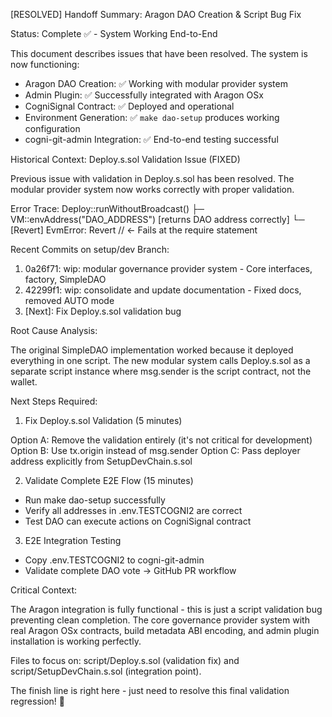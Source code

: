 [RESOLVED] Handoff Summary: Aragon DAO Creation & Script Bug Fix

  Status: Complete ✅ - System Working End-to-End

  This document describes issues that have been resolved. The system is now functioning:
  
  - Aragon DAO Creation: ✅ Working with modular provider system
  - Admin Plugin: ✅ Successfully integrated with Aragon OSx
  - CogniSignal Contract: ✅ Deployed and operational
  - Environment Generation: ✅ `make dao-setup` produces working configuration
  - cogni-git-admin Integration: ✅ End-to-end testing successful
  
  Historical Context: Deploy.s.sol Validation Issue (FIXED)
  
  Previous issue with validation in Deploy.s.sol has been resolved.
  The modular provider system now works correctly with proper validation.

  Error Trace:
  Deploy::runWithoutBroadcast()
  ├─ VM::envAddress("DAO_ADDRESS") [returns DAO address correctly]
  └─ [Revert] EvmError: Revert  // ← Fails at the require statement

  Recent Commits on setup/dev Branch:

  1. 0a26f71: wip: modular governance provider system - Core interfaces, factory, SimpleDAO
  2. 42299f1: wip: consolidate and update documentation - Fixed docs, removed AUTO mode
  3. [Next]: Fix Deploy.s.sol validation bug

  Root Cause Analysis:

  The original SimpleDAO implementation worked because it deployed everything in one script.
   The new modular system calls Deploy.s.sol as a separate script instance where msg.sender
  is the script contract, not the wallet.

  Next Steps Required:

  1. Fix Deploy.s.sol Validation (5 minutes)

  Option A: Remove the validation entirely (it's not critical for development)
  Option B: Use tx.origin instead of msg.sender
  Option C: Pass deployer address explicitly from SetupDevChain.s.sol

  2. Validate Complete E2E Flow (15 minutes)

  - Run make dao-setup successfully
  - Verify all addresses in .env.TESTCOGNI2 are correct
  - Test DAO can execute actions on CogniSignal contract

  3. E2E Integration Testing

  - Copy .env.TESTCOGNI2 to cogni-git-admin
  - Validate complete DAO vote → GitHub PR workflow

  Critical Context:

  The Aragon integration is fully functional - this is just a script validation bug
  preventing clean completion. The core governance provider system with real Aragon OSx
  contracts, build metadata ABI encoding, and admin plugin installation is working 
  perfectly.

  Files to focus on: script/Deploy.s.sol (validation fix) and script/SetupDevChain.s.sol
  (integration point).

  The finish line is right here - just need to resolve this final validation regression! 🏁